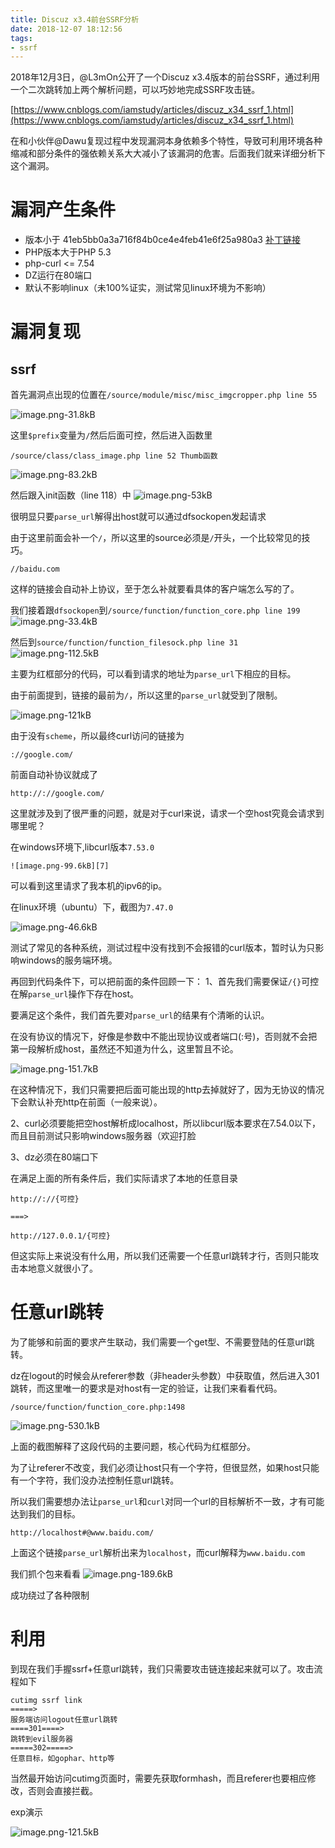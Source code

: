 ```yaml
---
title: Discuz x3.4前台SSRF分析
date: 2018-12-07 18:12:56
tags:
- ssrf
---
```

2018年12月3日，@L3mOn公开了一个Discuz x3.4版本的前台SSRF，通过利用一个二次跳转加上两个解析问题，可以巧妙地完成SSRF攻击链。

[https://www.cnblogs.com/iamstudy/articles/discuz_x34_ssrf_1.html](https://www.cnblogs.com/iamstudy/articles/discuz_x34_ssrf_1.html)

在和小伙伴@Dawu复现过程中发现漏洞本身依赖多个特性，导致可利用环境各种缩减和部分条件的强依赖关系大大减小了该漏洞的危害。后面我们就来详细分析下这个漏洞。

<!--more-->

# 漏洞产生条件

- 版本小于 41eb5bb0a3a716f84b0ce4e4feb41e6f25a980a3
[补丁链接](https://gitee.com/ComsenzDiscuz/DiscuzX/commit/41eb5bb0a3a716f84b0ce4e4feb41e6f25a980a3)
- PHP版本大于PHP 5.3
- php-curl <= 7.54
- DZ运行在80端口
- 默认不影响linux（未100%证实，测试常见linux环境为不影响）

# 漏洞复现

## ssrf

首先漏洞点出现的位置在`/source/module/misc/misc_imgcropper.php line 55`

![image.png-31.8kB][1]

这里`$prefix`变量为`/`然后后面可控，然后进入函数里

`/source/class/class_image.php line 52 Thumb函数`

![image.png-83.2kB][2]

然后跟入init函数（line 118）中
![image.png-53kB][3]

很明显只要`parse_url`解得出host就可以通过dfsockopen发起请求

由于这里前面会补一个`/`，所以这里的source必须是`/`开头，一个比较常见的技巧。

```
//baidu.com
```

这样的链接会自动补上协议，至于怎么补就要看具体的客户端怎么写的了。

我们接着跟`dfsockopen`到`/source/function/function_core.php line 199`
![image.png-33.4kB][4]

然后到`source/function/function_filesock.php line 31`
![image.png-112.5kB][5]

主要为红框部分的代码，可以看到请求的地址为`parse_url`下相应的目标。

由于前面提到，链接的最前为`/`，所以这里的`parse_url`就受到了限制。

![image.png-121kB][6]

由于没有`scheme`，所以最终curl访问的链接为
```
://google.com/
```
前面自动补协议就成了
```
http://://google.com/
```
这里就涉及到了很严重的问题，就是对于curl来说，请求一个空host究竟会请求到哪里呢？

在windows环境下,libcurl版本`7.53.0`
```
![image.png-99.6kB][7]
```

可以看到这里请求了我本机的ipv6的ip。

在linux环境（ubuntu）下，截图为`7.47.0`

![image.png-46.6kB][8]

测试了常见的各种系统，测试过程中没有找到不会报错的curl版本，暂时认为只影响windows的服务端环境。

再回到代码条件下，可以把前面的条件回顾一下：
1、首先我们需要保证`/{}`可控在解`parse_url`操作下存在host。

要满足这个条件，我们首先要对`parse_url`的结果有个清晰的认识。

在没有协议的情况下，好像是参数中不能出现协议或者端口(:号)，否则就不会把第一段解析成host，虽然还不知道为什么，这里暂且不论。

![image.png-151.7kB][9]

在这种情况下，我们只需要把后面可能出现的http去掉就好了，因为无协议的情况下会默认补充http在前面（一般来说）。

2、curl必须要能把空host解析成localhost，所以libcurl版本要求在7.54.0以下，而且目前测试只影响windows服务器（欢迎打脸

3、dz必须在80端口下

在满足上面的所有条件后，我们实际请求了本地的任意目录
```
http://://{可控}

===>

http://127.0.0.1/{可控}
```
但这实际上来说没有什么用，所以我们还需要一个任意url跳转才行，否则只能攻击本地意义就很小了。

# 任意url跳转

为了能够和前面的要求产生联动，我们需要一个get型、不需要登陆的任意url跳转。

dz在logout的时候会从referer参数（非header头参数）中获取值，然后进入301跳转，而这里唯一的要求是对host有一定的验证，让我们来看看代码。

`/source/function/function_core.php:1498`

![image.png-530.1kB][10]

上面的截图解释了这段代码的主要问题，核心代码为红框部分。

为了让referer不改变，我们必须让host只有一个字符，但很显然，如果host只能有一个字符，我们没办法控制任意url跳转。

所以我们需要想办法让`parse_url`和`curl`对同一个url的目标解析不一致，才有可能达到我们的目标。
```
http://localhost#@www.baidu.com/
```

上面这个链接`parse_url`解析出来为`localhost`，而curl解释为`www.baidu.com`

我们抓个包来看看
![image.png-189.6kB][11]

成功绕过了各种限制

# 利用

到现在我们手握ssrf+任意url跳转，我们只需要攻击链连接起来就可以了。攻击流程如下

```
cutimg ssrf link
=====>
服务端访问logout任意url跳转
====301====>
跳转到evil服务器
=====302=====>
任意目标，如gophar、http等
```

当然最开始访问cutimg页面时，需要先获取formhash，而且referer也要相应修改，否则会直接拦截。

exp演示

![image.png-121.5kB][12]


  [1]: https://lorexxar-blog.oss-cn-shanghai.aliyuncs.com/zybuluo-backup/LoRexxar/xo5e2sj7ia0m47hcpwva09e6/image.png
  [2]: https://lorexxar-blog.oss-cn-shanghai.aliyuncs.com/zybuluo-backup/LoRexxar/bamsf7n2994y5npkltw1w7rf/image.png
  [3]: https://lorexxar-blog.oss-cn-shanghai.aliyuncs.com/zybuluo-backup/LoRexxar/421pi5euokvsnvybhmq65yev/image.png
  [4]: https://lorexxar-blog.oss-cn-shanghai.aliyuncs.com/zybuluo-backup/LoRexxar/p9eqr2sw7dgptqpduhwid5vu/image.png
  [5]: https://lorexxar-blog.oss-cn-shanghai.aliyuncs.com/zybuluo-backup/LoRexxar/gtcehffv4rw4u10ivp5j2odj/image.png
  [6]: https://lorexxar-blog.oss-cn-shanghai.aliyuncs.com/zybuluo-backup/LoRexxar/uwznq733p726euelbk47rman/image.png
  [7]: https://lorexxar-blog.oss-cn-shanghai.aliyuncs.com/zybuluo-backup/LoRexxar/v24oetlf4jcuhzuvd0cun3qm/image.png
  [8]: https://lorexxar-blog.oss-cn-shanghai.aliyuncs.com/zybuluo-backup/LoRexxar/t666l41iig9cad7xxcxju3ti/image.png
  [9]: https://lorexxar-blog.oss-cn-shanghai.aliyuncs.com/zybuluo-backup/LoRexxar/0y3l8uvmz3tgme0sbruq6dr0/image.png
  [10]: https://lorexxar-blog.oss-cn-shanghai.aliyuncs.com/zybuluo-backup/LoRexxar/ije6y4dpa8hyl787ed3t8xdj/image.png
  [11]: https://lorexxar-blog.oss-cn-shanghai.aliyuncs.com/zybuluo-backup/LoRexxar/9n2nixxhzlbq3us1f8xrjzu0/image.png
  [12]: https://lorexxar-blog.oss-cn-shanghai.aliyuncs.com/zybuluo-backup/LoRexxar/cge5q53wra5p828wdhzuglgx/image.png
